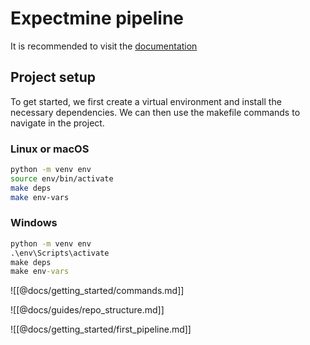 # Expectmine pipeline

It is recommended to visit the [documentation](https://mpadrutt.github.io/expectmine/)

## Project setup

To get started, we first create a virtual environment and install the
necessary dependencies. We can then use the makefile commands to navigate in
the project.

### Linux or macOS

```bash
python -m venv env
source env/bin/activate
make deps
make env-vars
```

### Windows

```bat
python -m venv env
.\env\Scripts\activate
make deps
make env-vars
```

![[@docs/getting_started/commands.md]]

![[@docs/guides/repo_structure.md]]

![[@docs/getting_started/first_pipeline.md]]
